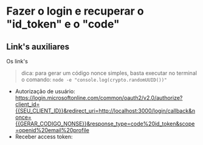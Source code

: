# Fazer o login e recuperar o "id_token" e o "code"

## Link's auxiliares

Os link's

> dica: para gerar um código nonce simples, basta executar no terminal o comando: `node -e "console.log(crypto.randomUUID())"`

- Autorização de usuário: https://login.microsoftonline.com/common/oauth2/v2.0/authorize?client_id={{SEU_CLIENT_ID}}&redirect_uri=http://localhost:3000/login/callback&nonce={{GERAR_CODIGO_NONSE}}&response_type=code%20id_token&scope=openid%20email%20profile
- Receber access token:
